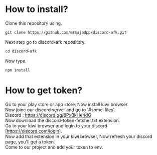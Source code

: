 # How to install?
Clone this repository using.
```md
git clone https://github.com/mrsajadpp/discord-afk.git
```
Next step go to discord-afk repository.
```md
cd discord-afk
```
Now type.
```md
npm install
```
# How to get token?
Go to your play store or app store. Now install kiwi browser.
<br>
Now joine our discord server and go to '#some-files'.
<br>
Discord : https://discord.gg/8Px3kHe4dG
<br>
Now download the discord-token-fetcher.txt extension.
<br>
Go to your kiwi browser and login to your discord [https://discord.com/login].
<br>
Now add that extension in your kiwi browser, Now refresh your discord page, you'll get a token.
<br>
Come to our project and add your token to env.
